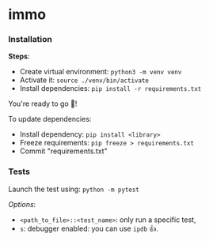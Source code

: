 # immo

### Installation

**Steps**:

-   Create virtual environment: `python3 -m venv venv`
-   Activate it: `source ./venv/bin/activate`
-   Install dependencies: `pip install -r requirements.txt`

You're ready to go 🚀!

To update dependencies:

-   Install dependency: `pip install <library>`
-   Freeze requirements: `pip freeze > requirements.txt`
-   Commit "requirements.txt"

### Tests

Launch the test using: `python -m pytest`

_Options_:

-   `<path_to_file>::<test_name>`: only run a specific test,
-   `s`: debugger enabled: you can use `ipdb` 👍.
